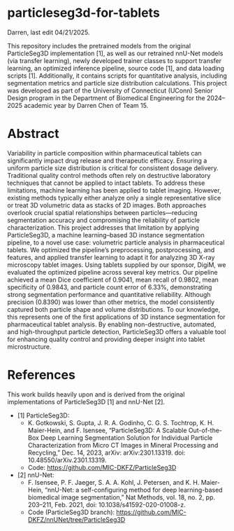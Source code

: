 # particleseg3d-for-tablets
Darren, last edit 04/21/2025.

This repository includes the pretrained models from the original ParticleSeg3D implementation [1], as well as our retrained nnU-Net models (via transfer learning), newly developed trainer classes to support transfer learning, an optimized inference pipeline, source code [1], and data loading scripts [1]. Additionally, it contains scripts for quantitative analysis, including segmentation metrics and particle size distribution calculations. This project was developed as part of the University of Connecticut (UConn) Senior Design program in the Department of Biomedical Engineering for the 2024–2025 academic year by Darren Chen of Team 15.

# Abstract
Variability in particle composition within pharmaceutical tablets can significantly impact drug release and therapeutic efficacy. Ensuring a uniform particle size distribution is critical for consistent dosage delivery. Traditional quality control methods often rely on destructive laboratory techniques that cannot be applied to intact tablets. To address these limitations, machine learning has been applied to tablet imaging. However, existing methods typically either analyze only a single representative slice or treat 3D volumetric data as stacks of 2D images. Both approaches overlook crucial spatial relationships between particles—reducing segmentation accuracy and compromising the reliability of particle characterization. This project addresses that limitation by applying ParticleSeg3D, a machine learning–based 3D instance segmentation pipeline, to a novel use case: volumetric particle analysis in pharmaceutical tablets. We optimized the pipeline’s preprocessing, postprocessing, and features, and applied transfer learning to adapt it for analyzing 3D X-ray microscopy tablet images. Using tablets supplied by our sponsor, DigiM, we evaluated the optimized pipeline across several key metrics. Our pipeline achieved a mean Dice coefficient of 0.9041, mean recall of 0.9802, mean specificity of 0.9843, and particle count error of 6.33%, demonstrating strong segmentation performance and quantitative reliability. Although precision (0.8390) was lower than other metrics, the model consistently captured both particle shape and volume distributions. To our knowledge, this represents one of the first applications of 3D instance segmentation for pharmaceutical tablet analysis. By enabling non-destructive, automated, and high-throughput particle detection, ParticleSeg3D offers a valuable tool for enhancing quality control and providing deeper insight into tablet microstructure.

# References
This work builds heavily upon and is derived from the original implementations of ParticleSeg3D [1] and nnU-Net [2].
- [1] ParticleSeg3D:
  - K. Gotkowski, S. Gupta, J. R. A. Godinho, C. G. S. Tochtrop, K. H. Maier-Hein, and F. Isensee, “ParticleSeg3D: A Scalable Out-of-the-Box Deep Learning Segmentation Solution for Individual Particle Characterization from Micro CT Images in Mineral Processing and Recycling,” Dec. 14, 2023, arXiv: arXiv:2301.13319. doi: 10.48550/arXiv.2301.13319.
  - Code: https://github.com/MIC-DKFZ/ParticleSeg3D
- [2] nnU-Net:
  - F. Isensee, P. F. Jaeger, S. A. A. Kohl, J. Petersen, and K. H. Maier-Hein, “nnU-Net: a self-configuring method for deep learning-based biomedical image segmentation,” Nat Methods, vol. 18, no. 2, pp. 203–211, Feb. 2021, doi: 10.1038/s41592-020-01008-z.
  - Code (ParticleSeg3D branch): https://github.com/MIC-DKFZ/nnUNet/tree/ParticleSeg3D
